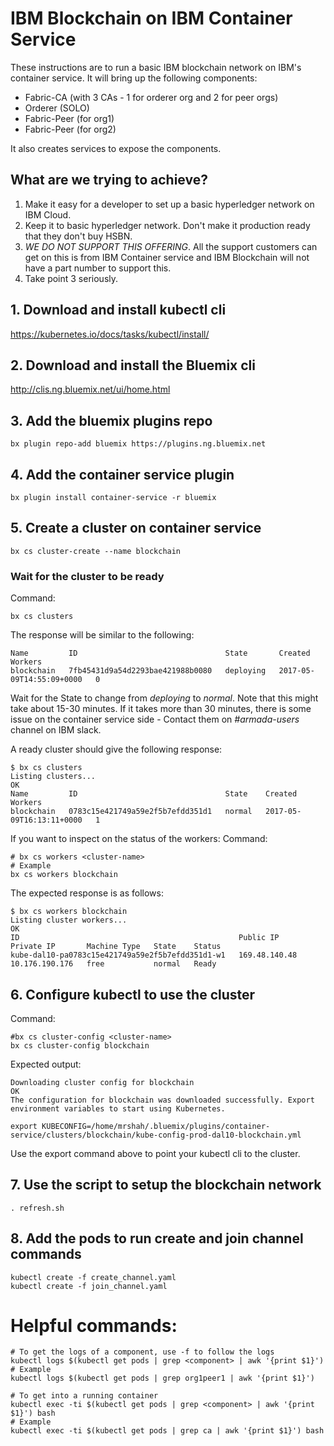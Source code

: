 # IBM Blockchain on IBM Container Service

These instructions are to run a basic IBM blockchain network on IBM's container service.
It will bring up the following components:
* Fabric-CA (with 3 CAs - 1 for orderer org and 2 for peer orgs)
* Orderer (SOLO)
* Fabric-Peer (for org1)
* Fabric-Peer (for org2)

It also creates services to expose the components.

## What are we trying to achieve?

1. Make it easy for a developer to set up a basic hyperledger network on IBM Cloud.
2. Keep it to basic hyperledger network. Don't make it production ready that they don't buy HSBN.
3. _*WE DO NOT SUPPORT THIS OFFERING*_. All the support customers can get on this is from IBM Container service and IBM Blockchain will not have a part number to support this.
4. Take point 3 seriously.

## 1. Download and install kubectl cli

https://kubernetes.io/docs/tasks/kubectl/install/

## 2. Download and install the Bluemix cli

http://clis.ng.bluemix.net/ui/home.html

## 3. Add the bluemix plugins repo

```
bx plugin repo-add bluemix https://plugins.ng.bluemix.net
```

## 4. Add the container service plugin

```
bx plugin install container-service -r bluemix
```

## 5. Create a cluster on container service

```
bx cs cluster-create --name blockchain
```

### Wait for the cluster to be ready

Command:
```
bx cs clusters
```

The response will be similar to the following:
```
Name         ID                                 State       Created                    Workers   
blockchain   7fb45431d9a54d2293bae421988b0080   deploying   2017-05-09T14:55:09+0000   0   
```

Wait for the State to change from _deploying_ to _normal_. Note that this might take about 15-30 minutes. If it takes more than 30 minutes, there is some issue on the container service side - Contact them on _#armada-users_ channel on IBM slack.

A ready cluster should give the following response:
```
$ bx cs clusters
Listing clusters...
OK
Name         ID                                 State    Created                    Workers   
blockchain   0783c15e421749a59e2f5b7efdd351d1   normal   2017-05-09T16:13:11+0000   1   

```


If you want to inspect on the status of the workers:
Command:
```
# bx cs workers <cluster-name>
# Example
bx cs workers blockchain
```

The expected response is as follows:
```
$ bx cs workers blockchain
Listing cluster workers...
OK
ID                                                 Public IP       Private IP       Machine Type   State    Status   
kube-dal10-pa0783c15e421749a59e2f5b7efdd351d1-w1   169.48.140.48   10.176.190.176   free           normal   Ready   
```

## 6. Configure kubectl to use the cluster

Command:
```
#bx cs cluster-config <cluster-name>
bx cs cluster-config blockchain
```

Expected output:

```
Downloading cluster config for blockchain
OK
The configuration for blockchain was downloaded successfully. Export environment variables to start using Kubernetes.

export KUBECONFIG=/home/mrshah/.bluemix/plugins/container-service/clusters/blockchain/kube-config-prod-dal10-blockchain.yml
```

Use the export command above to point your kubectl cli to the cluster.

## 7. Use the script to setup the blockchain network

```
. refresh.sh
```

## 8. Add the pods to run create and join channel commands

```
kubectl create -f create_channel.yaml
kubectl create -f join_channel.yaml
```



# Helpful commands:
```
# To get the logs of a component, use -f to follow the logs
kubectl logs $(kubectl get pods | grep <component> | awk '{print $1}')
# Example
kubectl logs $(kubectl get pods | grep org1peer1 | awk '{print $1}')

# To get into a running container
kubectl exec -ti $(kubectl get pods | grep <component> | awk '{print $1}') bash
# Example
kubectl exec -ti $(kubectl get pods | grep ca | awk '{print $1}') bash
```
